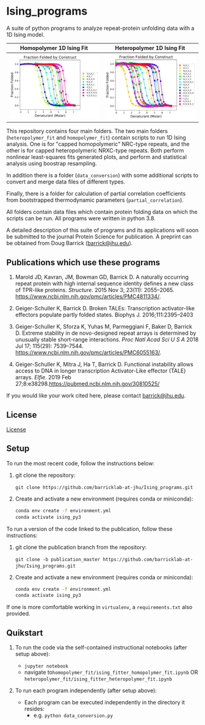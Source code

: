 # Ising_programs

A suite of python programs to analyze repeat-protein unfolding data with a 1D Ising model. 

Homopolymer 1D Ising Fit           |  Heteropolymer 1D Ising Fit
:-------------------------:|:-------------------------:
![homopolymer_fit](homopolymer_ff_construct.png)  |  ![heteropolymer_fit](heteropolymer_ff_construct.png)


This repository contains four main folders. The two main folders (```heteropolymer_fit``` and ```homopolymer_fit```) contain scripts to run 1D Ising analysis.
One is for "capped homopolymeric" NRC-type repeats, and the other is for capped heteropolymeric NRXC-type repeats.
Both perform nonlinear least-squares fits generated plots, and perform and statistical analysis using boostrap resampling.

In addition there is a folder (```data_conversion```) with some additional scripts to convert and merge data files of different types.

Finally, there is a folder for calculation of partial correlation coefficients from bootstrapped thermodynamic parameters (```partial_correlation```).

All folders contain data files which contain protein folding data on which the scripts can be run.  All programs were written in python 3.8.

A detailed description of this suite of programs and its applications will soon be submitted to the journal Protein Science
for publication.  A preprint can be obtained from Doug Barrick (barrick@jhu.edu).

## Publications which use these programs
1) Marold JD, Kavran, JM, Bowman GD, Barrick D. A naturally occurring repeat protein with high internal sequence identity defines a new class of TPR-like proteins. *Structure*. 2015 Nov 3; 23(11): 2055–2065. https://www.ncbi.nlm.nih.gov/pmc/articles/PMC4811334/.

2) Geiger-Schuller K, Barrick D. Broken TALEs: Transcription activator-like effectors populate partly folded states. Biophys J. 2016;111:2395–2403

3) Geiger-Schuller K, Sforza K, Yuhas M, Parmeggiani F, Baker D, Barrick D. Extreme stability in de novo-designed repeat arrays is determined by unusually stable short-range interactions. *Proc Natl Acad Sci U S A* 2018 Jul 17; 115(29): 7539–7544. https://www.ncbi.nlm.nih.gov/pmc/articles/PMC6055163/.

4) Geiger-Schuller K, Mitra J, Ha T, Barrick D. Functional instability allows access to DNA in longer transcription Activator-Like effector (TALE) arrays. *Elfie*. 2019 Feb 27;8:e38298.https://pubmed.ncbi.nlm.nih.gov/30810525/

If you would like your work cited here, please contact barrick@jhu.edu.

## License
[License](LICENSE.txt)

## Setup
To run the most recent code, follow the instructions below:
1. git clone the repository:

    ```git clone https://github.com/barricklab-at-jhu/Ising_programs.git```
  
2. Create and activate a new environment (requires conda or miniconda):
    ```bash
    conda env create -f environment.yml
    conda activate ising_py3
    ```
   
To run a version of the code linked to the publication, <insert protein science link> follow these instructions:
1. git clone the publication branch from the repository:

    ```git clone -b publication_master https://github.com/barricklab-at-jhu/Ising_programs.git```
  
2. Create and activate a new environment (requires conda or miniconda):
    ```bash
    conda env create -f environment.yml
    conda activate ising_py3
    ```

If one is more comfortable working in ```virtualenv```, a ```requirements.txt``` also provided.

## Quikstart
1. To run the code via the self-contained instructional notebooks (after setup above):
   * ```jupyter notebook```
   * navigate to```homopolymer_fit/ising_fitter_homopolymer_fit.ipynb``` OR ```heteropolymer_fit/ising_fitter_heteropolymer_fit.ipynb```

2. To run each program independently (after setup above):
   * Each program can be executed independently in the directory it resides:
      * e.g. ```python data_conversion.py```
      
      

      